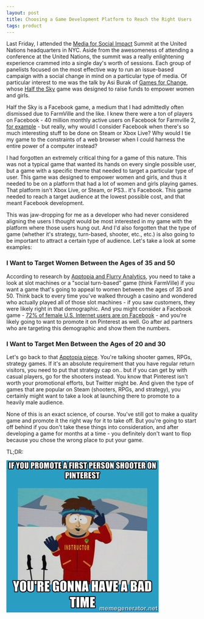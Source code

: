 ```yaml
---
layout: post
title: Choosing a Game Development Platform to Reach the Right Users
tags: product
---
```


Last Friday, I attended the [Media for Social Impact](http://www.media4socialimpact.org/) Summit at the United Nations headquarters in NYC. Aside from the awesomeness of attending a conference at the United Nations, the summit was a really enlightening experience crammed into a single day's worth of sessions. Each group of panelists focused on the most effective way to run an issue-based campaign with a social change in mind on a particular type of media. Of particular interest to me was the talk by Asi Burak of [Games for Change](http://www.gamesforchange.org/), whose [Half the Sky](https://www.facebook.com/HalftheGame) game was designed to raise funds to empower women and girls.

Half the Sky is a Facebook game, a medium that I had admittedly often dismissed due to FarmVille and the like. I knew there were a ton of players on Facebook - 40 million monthly active users on Facebook for Farmville 2, [for example](http://www.polygon.com/2013/1/4/3837236/farmville-2-infographic-40-million-monthly-active-users) - but really, why would I consider Facebook when there's so much interesting stuff to be done on Steam or Xbox Live? Why would I tie my game to the constraints of a web browser when I could harness the entire power of a computer instead? 

I had forgotten an extremely critical thing for a game of this nature. This was not a typical game that wanted its hands on every single possible user, but a game with a specific theme that needed to target a particular type of user. This game was designed to empower women and girls, and thus it needed to be on a platform that had a lot of women and girls playing games. That platform isn't Xbox Live, or Steam, or PS3.. it's Facebook. This game needed to reach a target audience at the lowest possible cost, and that meant Facebook development.

This was jaw-dropping for me as a developer who had never considered aligning the users I thought would be most interested in my game with the platform where those users hung out. And I'd also forgotten that the type of game (whether it's strategy, turn-based, shooter, etc., etc.) is also going to be important to attract a certain type of audience. Let's take a look at some examples:

### I Want to Target Women Between the Ages of 35 and 50

According to research by [Apptopia and Flurry Analytics](http://blog.apptopia.com/game-demographics-that-every-developer-should-know/), you need to take a look at slot machines or a "social turn-based" game (think FarmVille) if you want a game that's going to appeal to women between the ages of 35 and 50. Think back to every time you've walked through a casino and wondered who actually played all of those slot machines - if you saw customers, they were likely right in that demographic. And you might consider a Facebook game - [72% of female U.S. Internet users are on Facebook](https://www.mediabistro.com/alltwitter/social-media-user-demographics_b38095) - and you're likely going to want to promote it on Pinterest as well. Go after ad partners who are targeting this demographic and show them the numbers.

### I Want to Target Men Between the Ages of 20 and 30

Let's go back to that [Apptopia piece](http://blog.apptopia.com/game-demographics-that-every-developer-should-know/). You're talking shooter games, RPGs, strategy games. If it's an absolute requirement that you have regular return visitors, you need to put that strategy cap on.. but if you can get by with casual players, go for the shooters instead. You know that Pinterest isn't worth your promotional efforts, but Twitter might be. And given the type of games that are popular on Steam (shooters, RPGs, and strategy), you certainly might want to take a look at launching there to promote to a heavily male audience. 

None of this is an exact science, of course. You've still got to make a quality game and promote it the right way for it to take off. But you're going to start off behind if you don't take these things into consideration, and after developing a game for months at a time - you definitely don't want to flop because you chose the wrong place to put your game.

TL;DR:

![If you promote a first person shooter on Pinterest, you're gonna have a bad time](/images/badtime.jpg)
